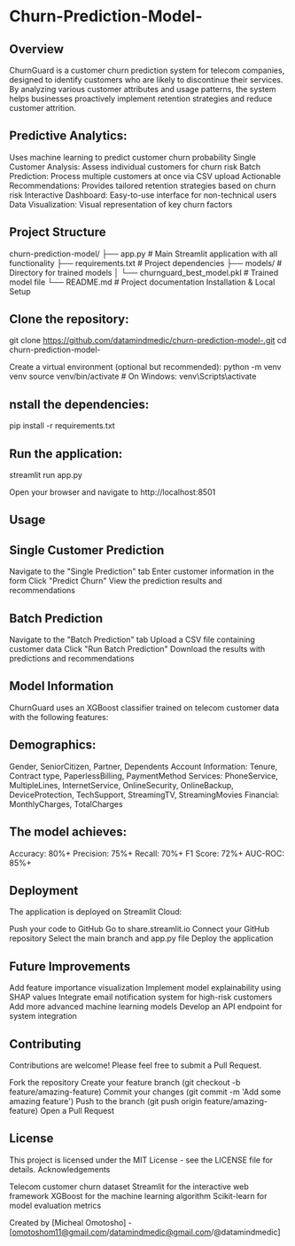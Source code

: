# Churn-Prediction-Model-

## Overview
ChurnGuard is a customer churn prediction system for telecom companies, designed to identify customers who are likely to discontinue their services. By analyzing various customer attributes and usage patterns, the system helps businesses proactively implement retention strategies and reduce customer attrition.


## Predictive Analytics:

Uses machine learning to predict customer churn probability
Single Customer Analysis: Assess individual customers for churn risk
Batch Prediction: Process multiple customers at once via CSV upload
Actionable Recommendations: Provides tailored retention strategies based on churn risk
Interactive Dashboard: Easy-to-use interface for non-technical users
Data Visualization: Visual representation of key churn factors

## Project Structure
churn-prediction-model/
├── app.py              # Main Streamlit application with all functionality
├── requirements.txt    # Project dependencies
├── models/             # Directory for trained models
│   └── churnguard_best_model.pkl  # Trained model file
└── README.md           # Project documentation
Installation & Local Setup

## Clone the repository:
git clone https://github.com/datamindmedic/churn-prediction-model-.git
cd churn-prediction-model-

Create a virtual environment (optional but recommended):
python -m venv venv
source venv/bin/activate  # On Windows: venv\Scripts\activate

## nstall the dependencies:

pip install -r requirements.txt

## Run the application:

streamlit run app.py

Open your browser and navigate to http://localhost:8501

## Usage

## Single Customer Prediction

Navigate to the "Single Prediction" tab
Enter customer information in the form
Click "Predict Churn"
View the prediction results and recommendations

## Batch Prediction

Navigate to the "Batch Prediction" tab
Upload a CSV file containing customer data
Click "Run Batch Prediction"
Download the results with predictions and recommendations

## Model Information
ChurnGuard uses an XGBoost classifier trained on telecom customer data with the following features:

## Demographics: 

Gender, SeniorCitizen, Partner, Dependents
Account Information: Tenure, Contract type, PaperlessBilling, PaymentMethod
Services: PhoneService, MultipleLines, InternetService, OnlineSecurity, OnlineBackup, DeviceProtection, TechSupport, StreamingTV, StreamingMovies
Financial: MonthlyCharges, TotalCharges

## The model achieves:

Accuracy: 80%+
Precision: 75%+
Recall: 70%+
F1 Score: 72%+
AUC-ROC: 85%+

## Deployment
The application is deployed on Streamlit Cloud: 

Push your code to GitHub
Go to share.streamlit.io
Connect your GitHub repository
Select the main branch and app.py file
Deploy the application

## Future Improvements

Add feature importance visualization
Implement model explainability using SHAP values
Integrate email notification system for high-risk customers
Add more advanced machine learning models
Develop an API endpoint for system integration

## Contributing

Contributions are welcome! Please feel free to submit a Pull Request.

Fork the repository
Create your feature branch (git checkout -b feature/amazing-feature)
Commit your changes (git commit -m 'Add some amazing feature')
Push to the branch (git push origin feature/amazing-feature)
Open a Pull Request

## License

This project is licensed under the MIT License - see the LICENSE file for details.
Acknowledgements

Telecom customer churn dataset
Streamlit for the interactive web framework
XGBoost for the machine learning algorithm
Scikit-learn for model evaluation metrics


Created by [Micheal Omotosho] - [omotoshom11@gmail.com/datamindmedic@gmail.com/@datamindmedic]
